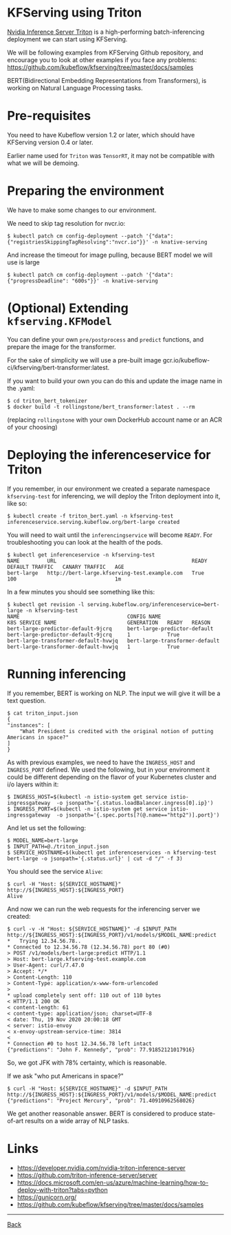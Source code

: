 # KFServing using Triton

[Nvidia Inference Server Triton](https://developer.nvidia.com/nvidia-triton-inference-server) is a high-performing
batch-inferencing deployment we can start using KFServing.

We will be following examples from KFServing Github repository, and encourage you to look at
other examples if you face any problems: https://github.com/kubeflow/kfserving/tree/master/docs/samples

BERT(Bidirectional Embedding Representations from Transformers), is working on Natural Language Processing tasks.

# Pre-requisites

You need to have Kubeflow version 1.2 or later, which should have KFServing version 0.4 or later.

Earlier name used for `Triton` was `TensorRT`, it may not be compatible with what we will be demoing.

# Preparing the environment

We have to make some changes to our environment.

We need to skip tag resolution for nvcr.io:

    $ kubectl patch cm config-deployment --patch '{"data":{"registriesSkippingTagResolving":"nvcr.io"}}' -n knative-serving

And increase the timeout for image pulling, because BERT model we will use is large

    $ kubectl patch cm config-deployment --patch '{"data":{"progressDeadline": "600s"}}' -n knative-serving

# (Optional) Extending `kfserving.KFModel`

You can define your own `pre/postprocess` and `predict` functions, and prepare the image for the transformer.

For the sake of simplicity we will use a pre-built image gcr.io/kubeflow-ci/kfserving/bert-transformer:latest.

If you want to build your own you can do this and update the image name in the .yaml:

    $ cd triton_bert_tokenizer
    $ docker build -t rollingstone/bert_transformer:latest . --rm

(replacing `rollingstone` with your own DockerHub account name  or an ACR of your choosing)

# Deploying the inferenceservice for Triton

If you remember, in our environment we created a separate namespace `kfserving-test` for inferencing,
we will deploy the Triton deployment into it, like so:

    $ kubectl create -f triton_bert.yaml -n kfserving-test
    inferenceservice.serving.kubeflow.org/bert-large created

You will need to wait until the `inferencingservice` will become `READY`. For troubleshooting
you can look at the health of the pods.

    $ kubectl get inferenceservice -n kfserving-test
    NAME         URL                                            READY   DEFAULT TRAFFIC   CANARY TRAFFIC   AGE
    bert-large   http://bert-large.kfserving-test.example.com   True    100                                1m

In a few minutes you should see something like this:

    $ kubectl get revision -l serving.kubeflow.org/inferenceservice=bert-large -n kfserving-test
    NAME                                   CONFIG NAME                      K8S SERVICE NAME                       GENERATION   READY   REASON
    bert-large-predictor-default-9jcrq     bert-large-predictor-default     bert-large-predictor-default-9jcrq     1            True
    bert-large-transformer-default-hvwjq   bert-large-transformer-default   bert-large-transformer-default-hvwjq   1            True

# Running inferencing

If you remember, BERT is working on NLP. The input we will give it will be a text question.

    $ cat triton_input.json
    {
    "instances": [
        "What President is credited with the original notion of putting Americans in space?"
    ]
    }

As with previous examples, we need to have the `INGRESS_HOST` and `INGRESS_PORT` defined. We used the following, but
in your environment it could be different depending on the flavor of your Kubernetes cluster and i/o layers within it:

    $ INGRESS_HOST=$(kubectl -n istio-system get service istio-ingressgateway  -o jsonpath='{.status.loadBalancer.ingress[0].ip}')
    $ INGRESS_PORT=$(kubectl -n istio-system get service istio-ingressgateway  -o jsonpath='{.spec.ports[?(@.name=="http2")].port}')

And let us set the following:

    $ MODEL_NAME=bert-large
    $ INPUT_PATH=@./triton_input.json
    $ SERVICE_HOSTNAME=$(kubectl get inferenceservices -n kfserving-test bert-large -o jsonpath='{.status.url}' | cut -d "/" -f 3)

You should see the service `Alive`:

    $ curl -H "Host: ${SERVICE_HOSTNAME}" http://${INGRESS_HOST}:${INGRESS_PORT}
    Alive

And now we can run the web requests for the inferencing server we created:

    $ curl -v -H "Host: ${SERVICE_HOSTNAME}" -d $INPUT_PATH http://${INGRESS_HOST}:${INGRESS_PORT}/v1/models/$MODEL_NAME:predict
    *   Trying 12.34.56.78..
    * Connected to 12.34.56.78 (12.34.56.78) port 80 (#0)
    > POST /v1/models/bert-large:predict HTTP/1.1
    > Host: bert-large.kfserving-test.example.com
    > User-Agent: curl/7.47.0
    > Accept: */*
    > Content-Length: 110
    > Content-Type: application/x-www-form-urlencoded
    >
    * upload completely sent off: 110 out of 110 bytes
    < HTTP/1.1 200 OK
    < content-length: 61
    < content-type: application/json; charset=UTF-8
    < date: Thu, 19 Nov 2020 20:00:18 GMT
    < server: istio-envoy
    < x-envoy-upstream-service-time: 3814
    <
    * Connection #0 to host 12.34.56.78 left intact
    {"predictions": "John F. Kennedy", "prob": 77.91852121017916}

So, we got JFK with 78% certainty, which is reasonable.

If we ask "who put Americans in space?"

    $ curl -H "Host: ${SERVICE_HOSTNAME}" -d $INPUT_PATH http://${INGRESS_HOST}:${INGRESS_PORT}/v1/models/$MODEL_NAME:predict
    {"predictions": "Project Mercury", "prob": 71.40910962568026}

We get another reasonable answer. BERT is considered to produce state-of-art results on a wide array of NLP tasks.

# Links

- https://developer.nvidia.com/nvidia-triton-inference-server
- https://github.com/triton-inference-server/server
- https://docs.microsoft.com/en-us/azure/machine-learning/how-to-deploy-with-triton?tabs=python
- https://gunicorn.org/
- https://github.com/kubeflow/kfserving/tree/master/docs/samples


---

[Back](../Readme.md)
